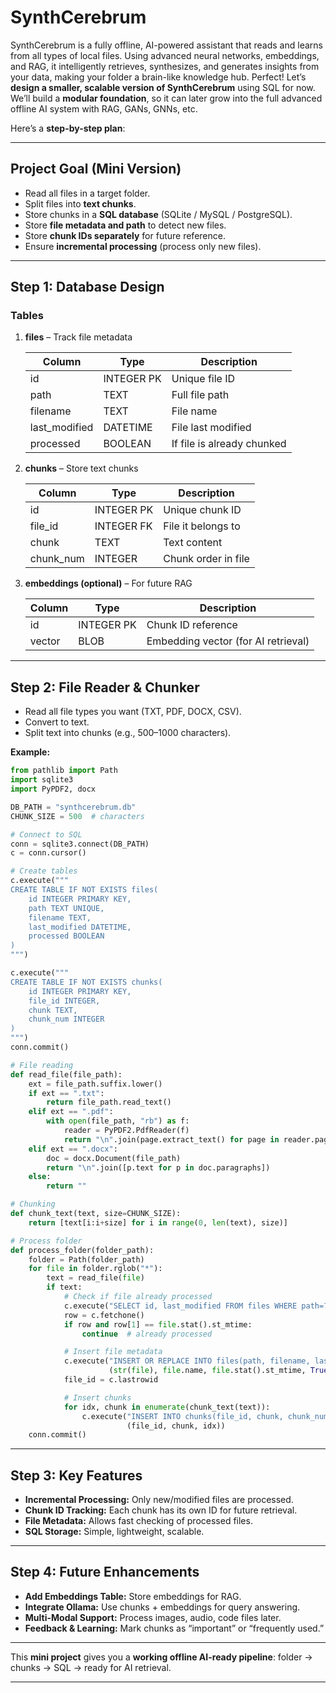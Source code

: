 # SynthCerebrum
SynthCerebrum is a fully offline, AI-powered assistant that reads and learns from all types of local files. Using advanced neural networks, embeddings, and RAG, it intelligently retrieves, synthesizes, and generates insights from your data, making your folder a brain-like knowledge hub.
Perfect! Let’s **design a smaller, scalable version of SynthCerebrum** using SQL for now. We’ll build a **modular foundation**, so it can later grow into the full advanced offline AI system with RAG, GANs, GNNs, etc.

Here’s a **step-by-step plan**:

---

## **Project Goal (Mini Version)**

* Read all files in a target folder.
* Split files into **text chunks**.
* Store chunks in a **SQL database** (SQLite / MySQL / PostgreSQL).
* Store **file metadata and path** to detect new files.
* Store **chunk IDs separately** for future reference.
* Ensure **incremental processing** (process only new files).

---

## **Step 1: Database Design**

### **Tables**

1. **files** – Track file metadata
   
   | Column        | Type        | Description |
   |---------------|------------|-------------|
   | id            | INTEGER PK | Unique file ID |
   | path          | TEXT       | Full file path |
   | filename      | TEXT       | File name |
   | last\_modified | DATETIME   | File last modified |
   | processed     | BOOLEAN    | If file is already chunked |

3. **chunks** – Store text chunks

   | Column   | Type        | Description |
   |----------|------------|-------------|
   | id       | INTEGER PK | Unique chunk ID |
   | file\_id  | INTEGER FK | File it belongs to |
   | chunk    | TEXT       | Text content |
   | chunk\_num| INTEGER    | Chunk order in file |

5. **embeddings (optional)** – For future RAG

   | Column   | Type        | Description |
   |----------|------------|-------------|
   | id       | INTEGER PK | Chunk ID reference |
   | vector   | BLOB       | Embedding vector (for AI retrieval) |

---

## **Step 2: File Reader & Chunker**

* Read all file types you want (TXT, PDF, DOCX, CSV).
* Convert to text.
* Split text into chunks (e.g., 500–1000 characters).

**Example:**

```python
from pathlib import Path
import sqlite3
import PyPDF2, docx

DB_PATH = "synthcerebrum.db"
CHUNK_SIZE = 500  # characters

# Connect to SQL
conn = sqlite3.connect(DB_PATH)
c = conn.cursor()

# Create tables
c.execute("""
CREATE TABLE IF NOT EXISTS files(
    id INTEGER PRIMARY KEY,
    path TEXT UNIQUE,
    filename TEXT,
    last_modified DATETIME,
    processed BOOLEAN
)
""")

c.execute("""
CREATE TABLE IF NOT EXISTS chunks(
    id INTEGER PRIMARY KEY,
    file_id INTEGER,
    chunk TEXT,
    chunk_num INTEGER
)
""")
conn.commit()

# File reading
def read_file(file_path):
    ext = file_path.suffix.lower()
    if ext == ".txt":
        return file_path.read_text()
    elif ext == ".pdf":
        with open(file_path, "rb") as f:
            reader = PyPDF2.PdfReader(f)
            return "\n".join(page.extract_text() for page in reader.pages)
    elif ext == ".docx":
        doc = docx.Document(file_path)
        return "\n".join([p.text for p in doc.paragraphs])
    else:
        return ""

# Chunking
def chunk_text(text, size=CHUNK_SIZE):
    return [text[i:i+size] for i in range(0, len(text), size)]

# Process folder
def process_folder(folder_path):
    folder = Path(folder_path)
    for file in folder.rglob("*"):
        text = read_file(file)
        if text:
            # Check if file already processed
            c.execute("SELECT id, last_modified FROM files WHERE path=?", (str(file),))
            row = c.fetchone()
            if row and row[1] == file.stat().st_mtime:
                continue  # already processed

            # Insert file metadata
            c.execute("INSERT OR REPLACE INTO files(path, filename, last_modified, processed) VALUES(?,?,?,?)",
                      (str(file), file.name, file.stat().st_mtime, True))
            file_id = c.lastrowid

            # Insert chunks
            for idx, chunk in enumerate(chunk_text(text)):
                c.execute("INSERT INTO chunks(file_id, chunk, chunk_num) VALUES(?,?,?)",
                          (file_id, chunk, idx))
    conn.commit()
```

---

## **Step 3: Key Features**

* **Incremental Processing:** Only new/modified files are processed.
* **Chunk ID Tracking:** Each chunk has its own ID for future retrieval.
* **File Metadata:** Allows fast checking of processed files.
* **SQL Storage:** Simple, lightweight, scalable.

---

## **Step 4: Future Enhancements**

* **Add Embeddings Table:** Store embeddings for RAG.
* **Integrate Ollama:** Use chunks + embeddings for query answering.
* **Multi-Modal Support:** Process images, audio, code files later.
* **Feedback & Learning:** Mark chunks as “important” or “frequently used.”

---

This **mini project** gives you a **working offline AI-ready pipeline**: folder → chunks → SQL → ready for AI retrieval.

---
